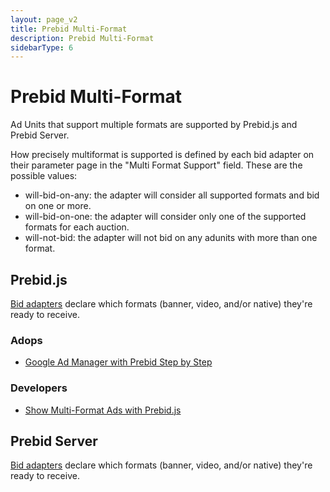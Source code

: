 ```yaml
---
layout: page_v2
title: Prebid Multi-Format
description: Prebid Multi-Format
sidebarType: 6
---
```


# Prebid Multi-Format

Ad Units that support multiple formats are supported by Prebid.js and Prebid Server.

How precisely multiformat is supported is defined by each bid adapter on their parameter page in the "Multi Format Support" field. These are the possible values:

- will-bid-on-any: the adapter will consider all supported formats and bid on one or more.
- will-bid-on-one: the adapter will consider only one of the supported formats for each auction.
- will-not-bid: the adapter will not bid on any adunits with more than one format.

## Prebid.js
[Bid adapters](/dev-docs/bidders.html) declare which formats (banner, video, and/or native) they're ready to receive.

### Adops

- [Google Ad Manager with Prebid Step by Step](/adops/step-by-step.html)

### Developers

- [Show Multi-Format Ads with Prebid.js](/dev-docs/show-multi-format-ads.html)

## Prebid Server

[Bid adapters](/dev-docs/pbs-bidders.html) declare which formats (banner, video, and/or native) they're ready to receive.
